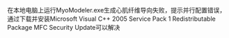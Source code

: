 在本地电脑上运行MyoModeler.exe生成心肌纤维导向失败，提示并行配置错误，通过下载并安装Microsoft Visual C++ 2005 Service Pack 1 Redistributable Package MFC Security Update可以解决 
